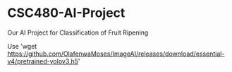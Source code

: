 # CSC480-AI-Project
Our AI Project for Classification of Fruit Ripening

Use 'wget https://github.com/OlafenwaMoses/ImageAI/releases/download/essential-v4/pretrained-yolov3.h5'
